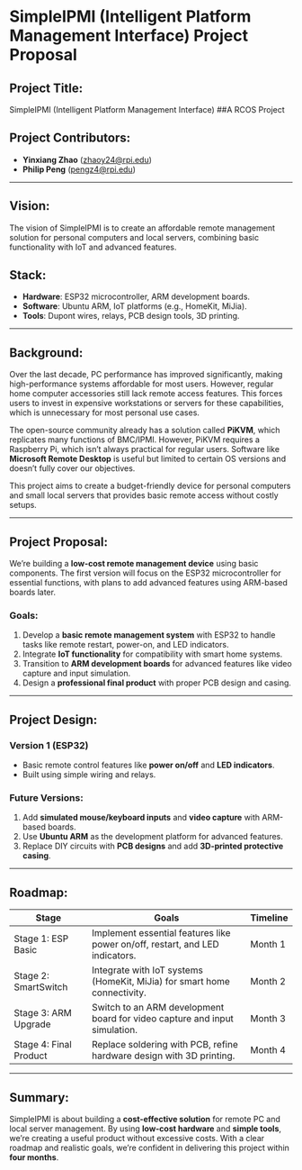 # SimpleIPMI (Intelligent Platform Management Interface) Project Proposal

## Project Title:
SimpleIPMI (Intelligent Platform Management Interface)
##A RCOS Project

## Project Contributors:
- **Yinxiang Zhao** (zhaoy24@rpi.edu)
- **Philip Peng** (pengz4@rpi.edu)

---

## Vision:
The vision of SimpleIPMI is to create an affordable remote management solution for personal computers and local servers, combining basic functionality with IoT and advanced features.

## Stack:
- **Hardware**: ESP32 microcontroller, ARM development boards.
- **Software**: Ubuntu ARM, IoT platforms (e.g., HomeKit, MiJia).
- **Tools**: Dupont wires, relays, PCB design tools, 3D printing.

---

## Background:
Over the last decade, PC performance has improved significantly, making high-performance systems affordable for most users. However, regular home computer accessories still lack remote access features. This forces users to invest in expensive workstations or servers for these capabilities, which is unnecessary for most personal use cases.

The open-source community already has a solution called **PiKVM**, which replicates many functions of BMC/IPMI. However, PiKVM requires a Raspberry Pi, which isn’t always practical for regular users. Software like **Microsoft Remote Desktop** is useful but limited to certain OS versions and doesn’t fully cover our objectives.

This project aims to create a budget-friendly device for personal computers and small local servers that provides basic remote access without costly setups.

---

## Project Proposal:
We’re building a **low-cost remote management device** using basic components. The first version will focus on the ESP32 microcontroller for essential functions, with plans to add advanced features using ARM-based boards later.

### Goals:
1. Develop a **basic remote management system** with ESP32 to handle tasks like remote restart, power-on, and LED indicators.
2. Integrate **IoT functionality** for compatibility with smart home systems.
3. Transition to **ARM development boards** for advanced features like video capture and input simulation.
4. Design a **professional final product** with proper PCB design and casing.

---

## Project Design:
### **Version 1 (ESP32)**
- Basic remote control features like **power on/off** and **LED indicators**.
- Built using simple wiring and relays.

### **Future Versions:**
1. Add **simulated mouse/keyboard inputs** and **video capture** with ARM-based boards.
2. Use **Ubuntu ARM** as the development platform for advanced features.
3. Replace DIY circuits with **PCB designs** and add **3D-printed protective casing**.

---

## Roadmap:

| Stage | Goals | Timeline |
|--------|-----------------|----------------------------------------------------------------------------------------|
|   Stage 1: ESP Basic     | Implement essential features like power on/off, restart, and LED indicators. | Month 1 |
|   Stage 2: SmartSwitch   | Integrate with IoT systems (HomeKit, MiJia) for smart home connectivity.     | Month 2 |
|   Stage 3: ARM Upgrade   | Switch to an ARM development board for video capture and input simulation.   | Month 3 |
|   Stage 4: Final Product | Replace soldering with PCB, refine hardware design with 3D printing.         | Month 4 |

---

## Summary:
SimpleIPMI is about building a **cost-effective solution** for remote PC and local server management. By using **low-cost hardware** and **simple tools**, we’re creating a useful product without excessive costs. With a clear roadmap and realistic goals, we’re confident in delivering this project within **four months**.
